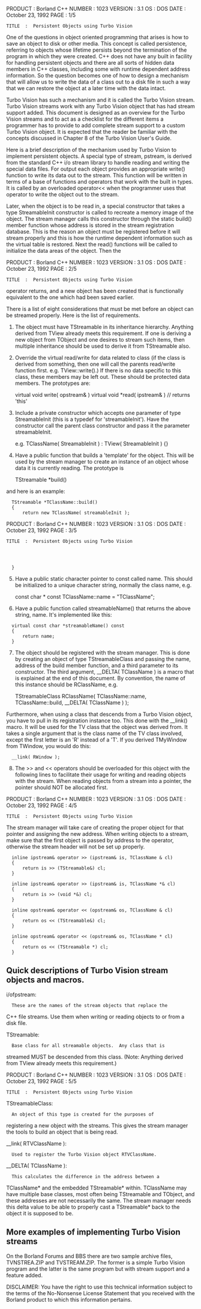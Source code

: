 






  PRODUCT  :  Borland C++                           NUMBER  :  1023
  VERSION  :  3.1
       OS  :  DOS
     DATE  :  October 23, 1992                         PAGE  :  1/5

    TITLE  :  Persistent Objects using Turbo Vision





  One of the questions in object oriented programming that arises
  is how to save an object to disk or other media.  This concept is
  called persistence, referring to objects whose lifetime persists
  beyond the termination of the program in which they were created.
  C++ does not have any built in facility for handling persistent
  objects and there are all sorts of hidden data members in C++
  classes, including some with runtime dependent address
  information.  So the question becomes one of how to design a
  mechanism that will allow us to write the data of a class out to
  a disk file in such a way that we can restore the object at a
  later time with the data intact.

  Turbo Vision has such a mechanism and it is called the Turbo
  Vision stream.  Turbo Vision streams work with any Turbo Vision
  object that has had stream support added.  This document is
  designed as an overview for the Turbo Vision streams and to act
  as a checklist for the different items a programmer has to
  provide to add complete stream support to a custom Turbo Vision
  object.  It is expected that the reader be familiar with the
  concepts discussed in Chapter 8 of the Turbo Vision User's Guide.

  Here is a brief description of the mechanism used by Turbo Vision
  to implement persistent objects.  A special type of stream,
  pstream, is derived from the standard C++ i/o stream library to
  handle reading and writing the special data files.  For output
  each object provides an appropriate write() function to write its
  data out to the stream.  This function will be written in terms
  of a base of functions and operators that work with the built in
  types.  It is called by an overloaded operator<< when the
  programmer uses that operator to write the object out to the
  stream.

  Later, when the object is to be read in, a special constructor
  that takes a type StreamableInit constructor is called to
  recreate a memory image of the object.  The stream manager calls
  this constructor through the static build() member function whose
  address is stored in the stream registration database.  This is
  the reason an object must be registered before it will stream
  properly and this is how the runtime dependent information such
  as the virtual table is restored.  Next the read() functions will
  be called to initialize the data areas of the object.  Then the














  PRODUCT  :  Borland C++                           NUMBER  :  1023
  VERSION  :  3.1
       OS  :  DOS
     DATE  :  October 23, 1992                         PAGE  :  2/5

    TITLE  :  Persistent Objects using Turbo Vision




  operator returns, and a new object has been created that is
  functionally equivalent to the one which had been saved earlier.

  There is a list of eight considerations that must be met before
  an object can be streamed properly.  Here is the list of
  requirements.

  1.   The object must have TStreamable in its inheritance
  hierarchy.  Anything derived from TView already meets this
  requirement.  If one is deriving a new object from TObject and
  one desires to stream such items, then multiple inheritance
  should be used to derive it from TStreamable also.

  2.   Override the virtual read/write for data related to class
  (if the class is derived from something, then one will call the
  parents read/write function first.  e.g. TView::write().)  If
  there is no data specific to this class, these members may be
  left out.  These should be protected data members.  The
  prototypes are:

       virtual void write( opstream& )
       virtual void *read( ipstream& )    // returns 'this'

  3.   Include a private constructor which accepts one parameter of
  type StreamableInit (this is a typedef for 'streamableInit').
  Have the constructor call the parent class constructor and pass
  it the parameter streamableInit.

       e.g. TClassName( StreamableInit ) : TView( StreamableInit )
            {}

  4.   Have a public function that builds a 'template' for the
  object.  This will be used by the stream manager to create an
  instance of an object whose data it is currently reading.  The
  prototype is

       TStreamable *build()

  and here is an example:

      TStreamable *TClassName::build()
      {
          return new TClassName( streamableInit );













  PRODUCT  :  Borland C++                           NUMBER  :  1023
  VERSION  :  3.1
       OS  :  DOS
     DATE  :  October 23, 1992                         PAGE  :  3/5

    TITLE  :  Persistent Objects using Turbo Vision




      }

  5.   Have a public static character pointer to const called name.
  This should be initialized to a unique character string, normally
  the class name, e.g.

       const char * const TClassName::name = "TClassName";

  6.   Have a public function called streamableName() that returns
  the above string, name.  It's implemented like this:

      virtual const char *streamableName() const
      {
          return name;
      }

  7.   The object should be registered with the stream manager.
  This is done by creating an object of type TStreamableClass and
  passing the name, address of the build member function, and a
  third parameter to its constructor.  The third argument, __DELTA(
  TClassName ) is a macro that is explained at the end of this
  document.  By convention, the name of this instance should be
  RClassName, e.g.

       TStreamableClass RClassName( TClassName::name,
                                    TClassName::build,
                                    __DELTA( TClassName )
                                  );

  Furthermore, when using a class that descends from a Turbo Vision
  object, you have to pull in its registration instance too.  This
  done with the __link() macro.  It will be used for the TV class
  that the object was derived from.  It takes a single argument
  that is the class name of the TV class involved, except the first
  letter is an 'R' instead of a 'T'.  If you derived TMyWindow from
  TWindow, you would do this:

      __link( RWindow );

  8.   The >> and << operators should be overloaded for this object
  with the following lines to facilitate their usage for writing
  and reading objects with the stream.  When reading objects from a
  stream into a pointer, the pointer should NOT be allocated first.













  PRODUCT  :  Borland C++                           NUMBER  :  1023
  VERSION  :  3.1
       OS  :  DOS
     DATE  :  October 23, 1992                         PAGE  :  4/5

    TITLE  :  Persistent Objects using Turbo Vision




  The stream manager will take care of creating the proper object
  for that pointer and assigning the new address.  When writing
  objects to a stream, make sure that the first object is passed by
  address to the operator, otherwise the stream header will not be
  set up properly.

      inline ipstream& operator >> (ipstream& is, TClassName & cl)
      {
          return is >> (TStreamable&) cl;
      }

      inline ipstream& operator >> (ipstream& is, TClassName *& cl)
      {
          return is >> (void *&) cl;
      }

      inline opstream& operator << (opstream& os, TClassName & cl)
      {
          return os << (TStreamable&) cl;
      }

      inline opstream& operator << (opstream& os, TClassName * cl)
      {
          return os << (TStreamable *) cl;
      }



  Quick descriptions of Turbo Vision stream objects and macros.
  ------------------------------------------------------------

  i/ofpstream:

      These are the names of the stream objects that replace the
  C++ file streams.  Use them when writing or reading objects to or
  from a disk file.


  TStreamable:

      Base class for all streamable objects.  Any class that is
  streamed MUST be descended from this class.  (Note: Anything
  derived from TView already meets this requirement.)













  PRODUCT  :  Borland C++                           NUMBER  :  1023
  VERSION  :  3.1
       OS  :  DOS
     DATE  :  October 23, 1992                         PAGE  :  5/5

    TITLE  :  Persistent Objects using Turbo Vision




  TStreamableClass:

      An object of this type is created for the purposes of
  registering a new object with the streams.  This gives the stream
  manager the tools to build an object that is being read.


  __link( RTVClassName ):

      Used to register the Turbo Vision object RTVClassName.


  __DELTA( TClassName ):

      This calculates the difference in the address between a
  TClassName* and the embedded TStreamable* within.  TClassName may
  have multiple base classes, most often being TStreamable and
  TObject, and these addresses are not necessarily the same.  The
  stream manager needs this delta value to be able to properly cast
  a TStreamable* back to the object it is supposed to be.


  More examples of implementing Turbo Vision streams
  --------------------------------------------------

  On the Borland Forums and BBS there are two sample archive files,
  TVNSTREA.ZIP and TVSTREAM.ZIP.  The former is a simple Turbo
  Vision program and the latter is the same program but with stream
  support and a <Save Desktop> feature added.


  DISCLAIMER: You have the right to use this technical information
  subject to the terms of the No-Nonsense License Statement that
  you received with the Borland product to which this information
  pertains.














